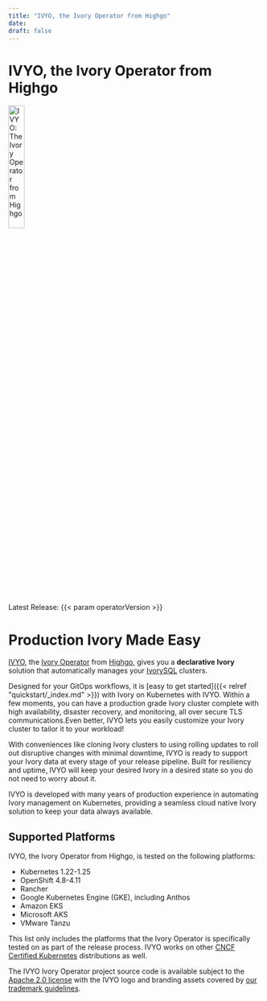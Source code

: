 ```yaml
---
title: "IVYO, the Ivory Operator from Highgo"
date:
draft: false
---
```


# IVYO, the Ivory Operator from Highgo

 <img width="25%" src="logos/ivyo.svg" alt="IVYO: The Ivory Operator from Highgo" />

Latest Release: {{< param operatorVersion >}}

# Production Ivory Made Easy

[IVYO](https://github.com/Highgo/ivory-operator), the [Ivory Operator]((https://github.com/Highgo/ivory-operator)) from [Highgo](https://www.crunchydata.com), gives you a **declarative Ivory** solution that automatically manages your [IvorySQL](https://www.postgresql.org) clusters.

Designed for your GitOps workflows, it is [easy to get started]({{< relref "quickstart/_index.md" >}}) with Ivory on Kubernetes with IVYO. Within a few moments, you can have a production grade Ivory cluster complete with high availability, disaster recovery, and monitoring, all over secure TLS communications.Even better, IVYO lets you easily customize your Ivory cluster to tailor it to your workload!

With conveniences like cloning Ivory clusters to using rolling updates to roll out disruptive changes with minimal downtime, IVYO is ready to support your Ivory data at every stage of your release pipeline. Built for resiliency and uptime, IVYO will keep your desired Ivory in a desired state so you do not need to worry about it.

IVYO is developed with many years of production experience in automating Ivory management on Kubernetes, providing a seamless cloud native Ivory solution to keep your data always available.

## Supported Platforms

IVYO, the Ivory Operator from Highgo, is tested on the following platforms:

- Kubernetes 1.22-1.25
- OpenShift 4.8-4.11
- Rancher
- Google Kubernetes Engine (GKE), including Anthos
- Amazon EKS
- Microsoft AKS
- VMware Tanzu

This list only includes the platforms that the Ivory Operator is specifically
tested on as part of the release process. IVYO works on other
[CNCF Certified Kubernetes](https://www.cncf.io/certification/software-conformance/)
distributions as well.

The IVYO Ivory Operator project source code is available subject to the [Apache 2.0 license](https://raw.githubusercontent.com/Highgo/ivory-operator/master/LICENSE.md) with the IVYO logo and branding assets covered by [our trademark guidelines](/logos/TRADEMARKS.md).
